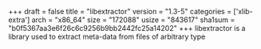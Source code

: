 +++
draft = false
title = "libextractor"
version = "1.3-5"
categories = ['xlib-extra']
arch = "x86_64"
size = "172088"
usize = "843617"
sha1sum = "b0f5367aa3e6f26c6c9256b9bb2442fc25a14202"
+++
libextractor is a library used to extract meta-data from files of arbitrary type